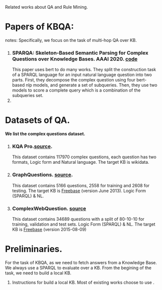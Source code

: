    Related works about QA and Rule Mining.

# Papers of KBQA:
  notes: Specifically, we focus on the task of multi-hop QA over KB.
  
1. ### SPARQA: Skeleton-Based Semantic Parsing for Complex Questions over Knowledge Bases. AAAI 2020. [code](https://github.com/nju-websoft/SPARQA)
   This paper uses bert to do many works. They split the construction task of a SPARQL language for an input natural language question into two parts. First, they decompose the complex question using four bert-based nlp models, and generate a set of subqueries. Then, they use two models to score a complete query which is a combination of the subqueries set. 
2. 






# Datasets of QA.
**We list the complex questions dataset.**
1. ### KQA Pro.[source](https://github.com/shijx12/KQAPro_Baselines).
   This dataset contains 117970 complex questions, each question has two formats, Logic form and Natural language. The target KB is wikidata. 
2. ### GraphQuestions. [source](https://pan.baidu.com/s/1N_WBCmoQIvNCk_W4oFHeKA).
   This dataset contains 5166 questions, 2558 for training and 2608 for testing. The target KB is [Freebase](https://pan.baidu.com/s/1FWwv1R_7JtO_mpk_6pL_TQ) (version June 2013). Logic Form (SPARQL) & NL.
3. ### ComplexWebQuestion. [source](https://pan.baidu.com/s/106vC73W9WKXyuuFcaoPIuQ)
   This dataset contains 34689 questions with a split of 80-10-10 for training, validation and test sets. Logic Form (SPARQL) & NL. The target KB is [Freebase](https://pan.baidu.com/s/1CCxljj_yH9S3Y4Zeh6epmw) (version 2015-08-09)


# Preliminaries.
   For the task of KBQA, as we need to fetch answers from a Knowledge Base. We always use a SPARQL to evaluate over a KB. From the begining of the task, we need to build a local KB. 
   1. Instructions for build a local KB. Most of existing works choose to use . 
